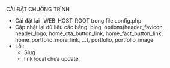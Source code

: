 CÀI ĐẶT CHƯỜNG TRÌNH
- Cài đặt lại _WEB_HOST_ROOT trong file config.php
- Cập nhật lại dữ liệu các bảng: blog, options(header_favicon, header_logo, home_cta_button_link, home_fact_button_link, home_portfolio_more_link, ...), portfolio, portfolio_image
- Lỗi:
  + Slug
  + link local chưa update
